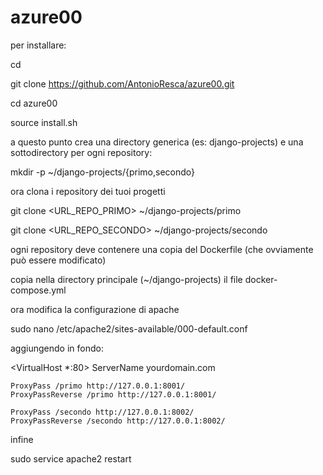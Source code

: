 # azure00


per installare:

cd

git clone https://github.com/AntonioResca/azure00.git

cd azure00

source install.sh

a questo punto crea una directory generica (es: django-projects) e una sottodirectory per ogni repository:

mkdir -p ~/django-projects/{primo,secondo}

ora clona i repository dei tuoi progetti

git clone <URL_REPO_PRIMO> ~/django-projects/primo

git clone <URL_REPO_SECONDO> ~/django-projects/secondo

ogni repository deve contenere una copia del Dockerfile (che ovviamente può essere modificato)

copia nella directory principale (~/django-projects) il file docker-compose.yml

ora modifica la configurazione di apache

sudo nano /etc/apache2/sites-available/000-default.conf

aggiungendo in fondo:

<VirtualHost *:80>
    ServerName yourdomain.com

    ProxyPass /primo http://127.0.0.1:8001/
    ProxyPassReverse /primo http://127.0.0.1:8001/

    ProxyPass /secondo http://127.0.0.1:8002/
    ProxyPassReverse /secondo http://127.0.0.1:8002/
</VirtualHost>

infine

sudo service apache2 restart

